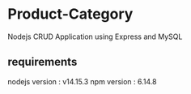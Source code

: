 # Product-Category
Nodejs CRUD Application using Express and MySQL 

## requirements

nodejs version : v14.15.3
npm version : 6.14.8
